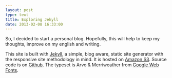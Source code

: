 ```yaml
---
layout: post
type: text
title: Exploring Jekyll
date: 2013-02-08 16:33:00
---
```


So, I decided to start a personal blog. Hopefully, this will help to keep my thoughts, improve on my english and writing.

This site is built with [Jekyll](https://github.com/mojombo/jekyll), a simple, blog aware, static site generator with the responsive site methodology in mind. It is hosted on [Amazon S3](http://aws.amazon.com/s3/). Source code is on [Github](https://github.com/sylviang). The typeset is Arvo & Merriweather from [Google Web Fonts](http://www.google.com/webfonts). 

